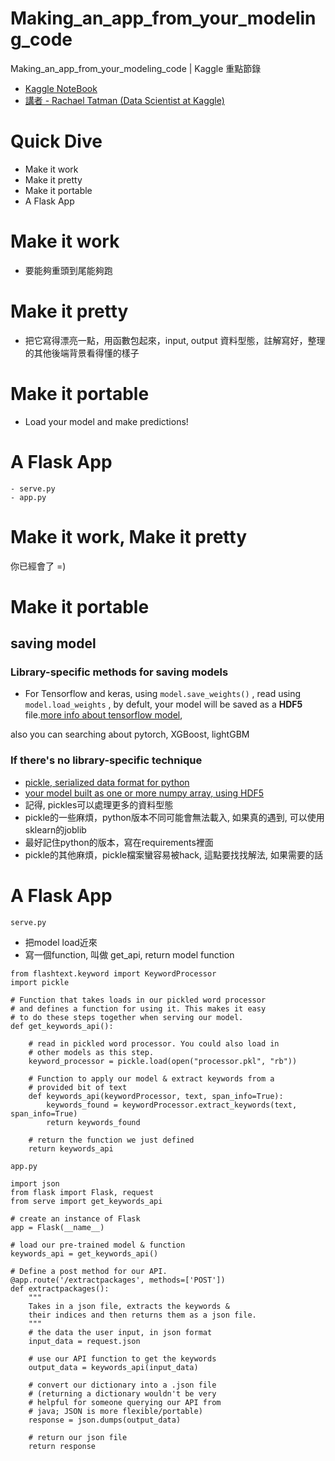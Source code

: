 # Making_an_app_from_your_modeling_code
Making_an_app_from_your_modeling_code | Kaggle 重點節錄

* [Kaggle NoteBook](https://www.kaggle.com/rtatman/careercon-making-an-app-from-your-modeling-code)
* [講者 - Rachael Tatman (Data Scientist at Kaggle)](https://www.kaggle.com/rtatman/kernels?sortBy=dateCreated&group=everyone&pageSize=20&userId=1162990)

# Quick Dive

* Make it work
* Make it pretty
* Make it portable
* A Flask App

# Make it work

* 要能夠重頭到尾能夠跑

# Make it pretty

* 把它寫得漂亮一點，用函數包起來，input, output 資料型態，註解寫好，整理的其他後端背景看得懂的樣子

# Make it portable

* Load your model and make predictions!

# A Flask App

    - serve.py
    - app.py

# Make it work, Make it pretty

你已經會了 =) 

# Make it portable

##  saving model

### Library-specific methods for saving models

* For Tensorflow and keras, using `model.save_weights()` , read using `model.load_weights` , by defult, your model will be saved as a **HDF5** file.[more info about tensorflow model](https://www.tensorflow.org/tutorials/keras/save_and_load#manually_save_weights), 

also you can searching about pytorch, XGBoost, lightGBM

### If there's no library-specific technique

* [pickle, serialized data format for python](https://docs.python.org/2/library/pickle.html)
* [your model built as one or more numpy array, using HDF5](https://www.christopherlovell.co.uk/blog/2016/04/27/h5py-intro.html)
* 記得, pickles可以處理更多的資料型態
* pickle的一些麻煩，python版本不同可能會無法載入, 如果真的遇到, 可以使用sklearn的joblib
* 最好記住python的版本，寫在requirements裡面
* pickle的其他麻煩，pickle檔案蠻容易被hack, 這點要找找解法, 如果需要的話

# A Flask App

`serve.py` 

* 把model load近來
* 寫一個function, 叫做 get_api, return model function

``` 
from flashtext.keyword import KeywordProcessor
import pickle

# Function that takes loads in our pickled word processor
# and defines a function for using it. This makes it easy
# to do these steps together when serving our model.
def get_keywords_api():
    
    # read in pickled word processor. You could also load in
    # other models as this step.
    keyword_processor = pickle.load(open("processor.pkl", "rb"))
    
    # Function to apply our model & extract keywords from a 
    # provided bit of text
    def keywords_api(keywordProcessor, text, span_info=True): 
        keywords_found = keywordProcessor.extract_keywords(text, span_info=True)      
        return keywords_found
    
    # return the function we just defined
    return keywords_api

```

`app.py` 

``` 
import json
from flask import Flask, request
from serve import get_keywords_api

# create an instance of Flask
app = Flask(__name__)

# load our pre-trained model & function
keywords_api = get_keywords_api()

# Define a post method for our API.
@app.route('/extractpackages', methods=['POST'])
def extractpackages():
    """ 
    Takes in a json file, extracts the keywords &
    their indices and then returns them as a json file.
    """
    # the data the user input, in json format
    input_data = request.json

    # use our API function to get the keywords
    output_data = keywords_api(input_data)

    # convert our dictionary into a .json file
    # (returning a dictionary wouldn't be very
    # helpful for someone querying our API from
    # java; JSON is more flexible/portable)
    response = json.dumps(output_data)

    # return our json file
    return response
```

